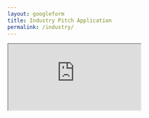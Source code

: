 ```yaml
---
layout: googleform
title: Industry Pitch Application
permalink: /industry/
---
```


<iframe src="https://docs.google.com/forms/d/e/1FAIpQLScCJTJpQLo1_MBIKP9Xa40TdhSRSQmn2WVko0cb8eQ2I4HBdQ/viewform?embedded=true" >Loading…</iframe>
